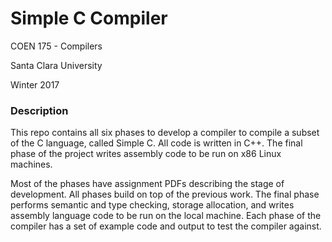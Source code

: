 # Simple C Compiler 

COEN 175 - Compilers

Santa Clara University 

Winter 2017


### Description

This repo contains all six phases to develop a compiler to compile a subset of the C
language, called Simple C. All code is written in C++. The final phase of the project writes assembly
code to be run on x86 Linux machines. 

Most of the phases have assignment PDFs describing the stage of development. All phases build
on top of the previous work. The final phase performs semantic and type checking, storage allocation, 
and writes assembly language code to be run on the local machine. Each phase of the compiler 
has a set of example code and output to test the compiler against.

